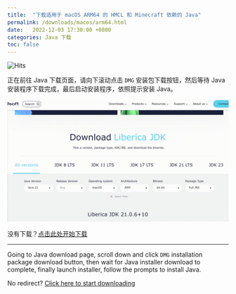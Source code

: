 ```yaml
---
title:  "下载适用于 macOS ARM64 的 HMCL 和 Minecraft 依赖的 Java"
permalink: /downloads/macos/arm64.html
date:   2022-12-03 17:30:00 +0800
categories: Java 下载
toc: false
---
```


![Hits](https://hits.seeyoufarm.com/api/count/incr/badge.svg?url=https%3A%2F%2Fdocs.hmcl.net%2Fdownloads%2Fmacos%2Farm64.html&count_bg=%233E4245&title_bg=%233E4245&icon=&icon_color=%23E7E7E7&title=%F0%9F%91%80&edge_flat=false)

正在前往 Java 下载页面，请向下滚动点击 `DMG` 安装包下载按钮，然后等待 Java 安装程序下载完成，最后启动安装程序，依照提示安装 Java。

![macos-arm64-1](/assets/img/docs/java-download-pages/macos-arm64-1.gif)

没有下载？[点击此处开始下载](https://bell-sw.com/pages/downloads/?version=java-21&os=macos&architecture=arm&package=jre-full&bitness=64#:~:text=All%20versions)

---

Going to Java download page, scroll down and click `DMG` installation package download button, then wait for Java installer download to complete, finally launch installer, follow the prompts to install Java.

No redirect? [Click here to start downloading](https://bell-sw.com/pages/downloads/?version=java-21&os=macos&architecture=arm&package=jre-full&bitness=64#:~:text=All%20versions)


<script>
    setTimeout(function() {
        window.location.href = "https://bell-sw.com/pages/downloads/?version=java-17&os=macos&architecture=arm&package=jre-full&bitness=64#:~:text=All%20versions";
    }, 5000); // 等待 5 秒.
</script>

